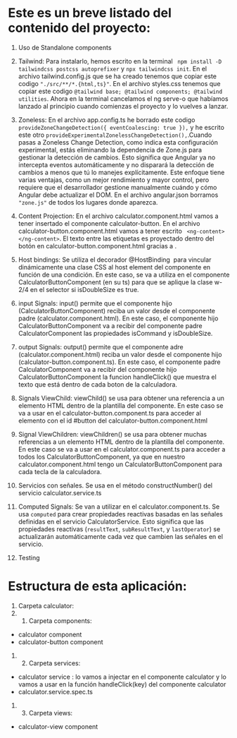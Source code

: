 # Este es un breve listado del contenido del proyecto:
1. Uso de Standalone components

2. Tailwind: Para instalarlo, hemos escrito en la terminal ` npm install -D tailwindcss postcss autoprefixer` y `npx tailwindcss init`. En el archivo tailwind.config.js que se ha creado tenemos que copiar este codigo `"./src/**/*.{html,ts}"`. En el archivo styles.css tenemos que copiar este codigo `@tailwind base; @tailwind components; @tailwind utilities`. Ahora en la terminal cancelamos el ng serve-o que habíamos lanzado al principio cuando comienzas el proyecto y lo vuelves a lanzar.

3. Zoneless: En el archivo app.config.ts he borrado este codigo `provideZoneChangeDetection({ eventCoalescing: true }),` y he escrito este otro  `provideExperimentalZonelessChangeDetection(),`.Cuando pasas a Zoneless Change Detection, como indica esta configuración experimental, estás eliminando la dependencia de Zone.js para gestionar la detección de cambios. Esto significa que Angular ya no intercepta eventos automáticamente y no disparará la detección de cambios a menos que tú lo manejes explícitamente. Este enfoque tiene varias ventajas, como un mejor rendimiento y mayor control, pero requiere que el desarrollador gestione manualmente cuándo y cómo Angular debe actualizar el DOM. En el archivo angular.json borramos `"zone.js"` de todos los lugares donde aparezca.

4. Content Projection:  En el archivo calculator.component.html vamos a tener insertado el componente calculator-button. En el archivo calculator-button.component.html vamos a tener escrito ` <ng-content></ng-content>`. El texto entre las etiquetas <calculator-button></calculator-button> es proyectado dentro del botón en calculator-button.component.html gracias a <ng-content>.

5. Host bindings: Se utiliza el decorador @HostBinding  para vincular dinámicamente una clase CSS al host element del componente en función de una condición. En este caso, se va a utiliza en el componente CalculatorButtonComponent (en su ts) para que se aplique la clase w-2/4 en el selector <calculator-button></calculator-button> si isDoubleSize es true.

6. input Signals: input() permite que el componente hijo (CalculatorButtonComponent) reciba un valor desde el componente padre (calculator.component.html). En este caso, el componente hijo CalculatorButtonComponent va a recibir del componente padre CalculatorComponent  las propiedades isCommand y isDoubleSize.


7. output Signals: output() permite que el componente adre (calculator.component.html) reciba un valor desde el componente hijo (calculator-button.component.ts). En este caso, el componente padre CalculatorComponent va a recibir del componente hijo CalculatorButtonComponent la funcion  handleClick() que muestra el texto que está dentro de cada boton de la calculadora.

8. Signals ViewChild: viewChild() se usa para obtener una referencia a un elemento HTML  dentro de la plantilla del componente. En este caso se va a usar en el calculator-button.component.ts para acceder al elemento con el id #button del calculator-button.component.html

9. Signal ViewChildren: viewChildren() se usa para obtener muchas referencias a un elemento HTML  dentro de la plantilla del componente. En este caso se va a usar en el calculator.component.ts para acceder a todos los CalculatorButtonComponent, ya que en nuestro calculator.component.html tengo un CalculatorButtonComponent para cada tecla de la calculadora.


10. Servicios con señales. Se usa en el método constructNumber() del servicio calculator.service.ts

11. Computed Signals: Se van a utilizar en el calculator.component.ts. Se usa `computed` para crear propiedades reactivas basadas en las señales definidas en el servicio CalculatorService. Esto significa que las propiedades reactivas (`resultText`, `subResultText`, y `lastOperator`) se actualizarán automáticamente cada vez que cambien las señales en el servicio.

12. Testing




# Estructura de esta aplicación:
1. Carpeta calculator:
1. 1. Carpeta components:
- calculator component
- calculator-button component

1. 2. Carpeta services:
- calculator service : lo vamos a injectar en el componente calculator y lo vamos a usar en la función  handleClick(key) del componente calculator
- calculator.service.spec.ts

1. 3. Carpeta views:
- calculator-view component

